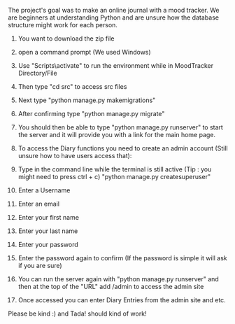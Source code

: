 The project's goal was to make an online journal with a mood tracker.
We are beginners at understanding Python and are unsure how the database structure might work for each person.


1. You want to download the zip file
2. open a command prompt (We used Windows)
3. Use "Scripts\activate" to run the environment while in MoodTracker Directory/File
4. Then type "cd src" to access src files
5. Next type "python manage.py makemigrations"
6. After confirming type "python manage.py migrate"
7. You should then be able to type "python manage.py runserver" to start the server and it will provide you with a link for the main home page.

8. To access the Diary functions you need to create an admin account (Still unsure how to have users access that):
9. Type in the command line while the terminal is still active (Tip : you might need to press ctrl + c) "python manage.py createsuperuser"
10. Enter a Username
11. Enter an email
12. Enter your first name
13. Enter your last name
14. Enter your password
15. Enter the password again to confirm (If the password is simple it will ask if you are sure)
16. You can run the server again with "python manage.py runserver" and then at the top of the "URL" add /admin to access the admin site
17. Once accessed you can enter Diary Entries from the admin site and etc.

Please be kind :) and Tada! should kind of work!
